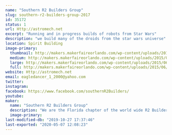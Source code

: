 ```yaml
---
name: "Southern R2 Builders Group"
slug: southern-r2-builders-group-2017
id: 35172
status: 1
url: Http://astromech.net
excerpt: "Running and in progress builds of robots from Star Wars"
description: "we build many of the droids from the star wars universe"
location: Spirit Building
image-primary:
  thumbnail: http://makers.makerfaireorlando.com/wp-content/uploads/2015/06/224745_10151001451231787_1186744176_n-150x150.jpg
  medium: http://makers.makerfaireorlando.com/wp-content/uploads/2015/06/224745_10151001451231787_1186744176_n-300x225.jpg
  large: http://makers.makerfaireorlando.com/wp-content/uploads/2015/06/224745_10151001451231787_1186744176_n.jpg
  full: http://makers.makerfaireorlando.com/wp-content/uploads/2015/06/224745_10151001451231787_1186744176_n.jpg
website: Http://astromech.net
email: eagledancer_1_2000@yahoo.com
twitter: 
instagram: 
facebook: https://www.facebook.com/southernR2Builders/
youtube: 
maker:
  name: "Southern R2 Builders Group"
  description: "We are the Florida chapter of the world wide R2 Builders club. We help each other build our favorite little buddy from Star Wars, R2-D2 and his friends."
  image-primary: 
last-modified-db: "2019-10-27 17:37:46"
last-exported: "2020-05-07 12:08:23"
---
```

